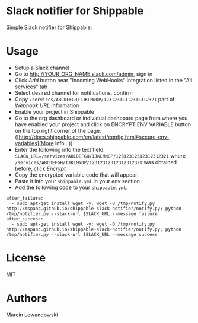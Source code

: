 # Slack notifier for Shippable

Simple Slack notifier for Shippable.

# Usage

* Setup a Slack channel
* Go to http://YOUR_ORG_NAME.slack.com/admin, sign in
* Click *Add* button near "Incoming WebHooks" integration listed in the "All services" tab
* Select desired channel for notifications, confirm
* Copy `/services/ABCDEFGH/IJKLMNOP/12312312312312312321` part of *Webhook URL* information
* Enable your project in Shippable
* Go to the org dashboard or individual dashboard page from where you have enabled your project and click on ENCRYPT ENV VARIABLE button on the top right corner of the page. ([http://docs.shippable.com/en/latest/config.html#secure-env-variables](More info...))
* Enter the following into the text field: `SLACK_URL=/services/ABCDEFGH/IJKLMNOP/12312312312312312321` where `/services/ABCDEFGH/IJKLMNOP/12312312312312312321` was obtained before, click *Encrypt*
* Copy the encrypted variable code that will appear 
* Paste it into your `shippable.yml` in your *env* section
* Add the following code to your `shippable.yml`:
    
```
after_failure:
  - sudo apt-get install wget -y; wget -O /tmp/notify.py http://mspanc.github.io/shippable-slack-notifier/notify.py; python /tmp/notifier.py --slack-url $SLACK_URL --message failure
after_success:
  - sudo apt-get install wget -y; wget -O /tmp/notify.py http://mspanc.github.io/shippable-slack-notifier/notify.py; python /tmp/notifier.py --slack-url $SLACK_URL --message success
```

# License

MIT

# Authors

Marcin Lewandowski

